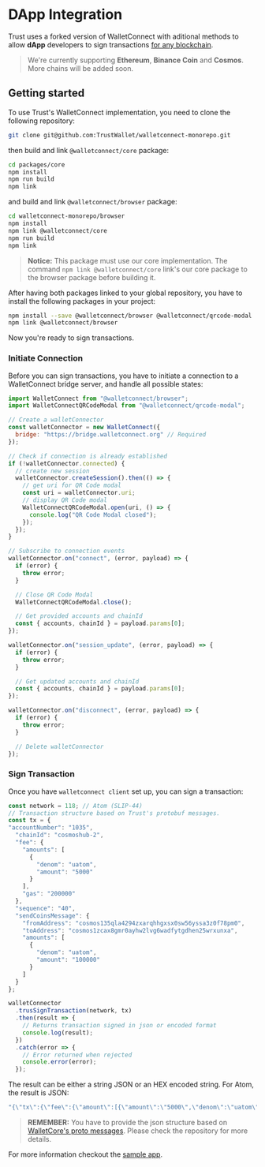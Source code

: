 # DApp Integration

Trust uses a forked version of WalletConnect with aditional methods to allow **dApp** developers
to sign transactions [for any blockchain](https://github.com/TrustWallet/wallet-core/blob/master/docs/coins.md). 

> We're currently supporting **Ethereum**, **Binance Coin** and **Cosmos**. More chains will be added soon.

## Getting started
To use Trust's WalletConnect implementation, you need to clone the following repository:

```bash
git clone git@github.com:TrustWallet/walletconnect-monorepo.git
```

then build and link `@walletconnect/core` package:

```bash
cd packages/core
npm install
npm run build
npm link
```

and build and link `@walletconnect/browser` package:

```bash
cd walletconnect-monorepo/browser
npm install
npm link @walletconnect/core
npm run build
npm link
```

> **Notice:** This package must use our core implementation. The command `npm link @walletconnect/core` link's our core package to the browser package before building it.

After having both packages linked to your global repository, you have to install the following packages in your project:

```bash
npm install --save @walletconnect/browser @walletconnect/qrcode-modal
npm link @walletconnect/browser
```

Now you're ready to sign transactions.

### Initiate Connection
Before you can sign transactions, you have to initiate a connection to a WalletConnect bridge server, and handle all possible states:

```javascript
import WalletConnect from "@walletconnect/browser";
import WalletConnectQRCodeModal from "@walletconnect/qrcode-modal";

// Create a walletConnector
const walletConnector = new WalletConnect({
  bridge: "https://bridge.walletconnect.org" // Required
});

// Check if connection is already established
if (!walletConnector.connected) {
  // create new session
  walletConnector.createSession().then(() => {
    // get uri for QR Code modal
    const uri = walletConnector.uri;
    // display QR Code modal
    WalletConnectQRCodeModal.open(uri, () => {
      console.log("QR Code Modal closed");
    });
  });
}

// Subscribe to connection events
walletConnector.on("connect", (error, payload) => {
  if (error) {
    throw error;
  }

  // Close QR Code Modal
  WalletConnectQRCodeModal.close();

  // Get provided accounts and chainId
  const { accounts, chainId } = payload.params[0];
});

walletConnector.on("session_update", (error, payload) => {
  if (error) {
    throw error;
  }

  // Get updated accounts and chainId
  const { accounts, chainId } = payload.params[0];
});

walletConnector.on("disconnect", (error, payload) => {
  if (error) {
    throw error;
  }

  // Delete walletConnector
});
```

### Sign Transaction
Once you have `walletconnect client` set up, you can sign a transaction:

```javascript
const network = 118; // Atom (SLIP-44)
// Transaction structure based on Trust's protobuf messages.
const tx = {
"accountNumber": "1035",
  "chainId": "cosmoshub-2",
  "fee": {
    "amounts": [
      {
        "denom": "uatom",
        "amount": "5000"
      }
    ],
    "gas": "200000"
  },
  "sequence": "40",
  "sendCoinsMessage": {
    "fromAddress": "cosmos135qla4294zxarqhhgxsx0sw56yssa3z0f78pm0",
    "toAddress": "cosmos1zcax8gmr0ayhw2lvg6wadfytgdhen25wrxunxa",
    "amounts": [
      {
        "denom": "uatom",
        "amount": "100000"
      }
    ]
  }
};

walletConnector
  .trusSignTransaction(network, tx)
  .then(result => {
    // Returns transaction signed in json or encoded format
    console.log(result);
  })
  .catch(error => {
    // Error returned when rejected
    console.error(error);
  });
```

The result can be either a string JSON or an HEX encoded string. For Atom, the result is JSON:
```javascript
"{\"tx\":{\"fee\":{\"amount\":[{\"amount\":\"5000\",\"denom\":\"uatom\"}],\"gas\":\"200000\"},\"memo\":\"\",\"msg\":[{\"type\":\"cosmos-sdk/MsgSend\",\"value\":{\"amount\":[{\"amount\":\"100000\",\"denom\":\"uatom\"}],\"from_address\":\"cosmos135qla4294zxarqhhgxsx0sw56yssa3z0f78pm0\",\"to_address\":\"cosmos1zcax8gmr0ayhw2lvg6wadfytgdhen25wrxunxa\"}}],\"signatures\":[{\"pub_key\":{\"type\":\"tendermint/PubKeySecp256k1\",\"value\":\"A+mYPFOMSp6IYyXsW5uKTGWbXrBgeOOFXHNhLGDsGFP7\"},\"signature\":\"m10iqKAHQ5Ku5f6NcZdP29fPOYRRR+p44FbGHqpIna45AvYWrJFbsM45xbD+0ueX+9U3KYxG/jSs2I8JO55U9A==\"}],\"type\":\"cosmos-sdk/MsgSend\"}}"
```
> **REMEMBER:** You have to provide the json structure based on [WalletCore's proto messages](https://github.com/TrustWallet/wallet-core/tree/master/src/proto). Please check the repository for more details.

For more information checkout the [sample app](https://wallet-connect.trustwallet.com).